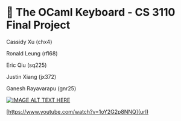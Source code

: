# 🐫 The OCaml Keyboard - CS 3110 Final Project

Cassidy Xu (chx4)

Ronald Leung (rfl68)

Eric Qiu (sq225)

Justin Xiang (jx372)

Ganesh Rayavarapu (gnr25)

[![IMAGE ALT TEXT HERE](https://img.youtube.com/vi/1oY2G2p8NNQ/0.jpg)](https://www.youtube.com/watch?v=1oY2G2p8NNQ)

[https://www.youtube.com/watch?v=1oY2G2p8NNQ](url)
